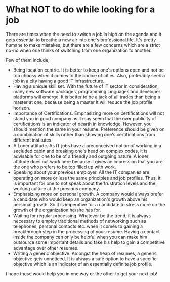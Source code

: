# What NOT to do while looking for a job

There are times when the need to switch a job is high on the agenda and it gets essential to breathe a new air into one's professional life. It's pretty humane to make mistakes, but there are a few concerns which are a strict no-no when one thinks of switching from one organization to another.

Few of them include;

- Being location centric. It is better to keep one's options open and not be too choosy when it comes to the choice of cities. Also, preferably seek a job in a city having a good IT infrastructure.
- Having a unique skill set. With the future of IT sector in consideration, many new software packages, programming languages and developer platforms will emerge. It is better to be a jack of all trades than being a master at one, because being a master it will reduce the job profile horizon.
- Importance of Certifications. Emphasizing more on certifications will not stand you in good company as it may seem that the over publicity of certifications is an indicator of dearth in knowledge. However, you should mention the same in your resume. Preference should be given on a combination of skills rather than showing one's certifications from different institutes.
- A Loner attitude. As IT jobs have a preconceived notion of working in a secluded cabin and breaking one's head on complex codes, it is advisable for one to be of a friendly and outgoing nature. A loner attitude does not work here because it gives an impression that you are the one who prefers to be too filled up with work.
- Speaking about your previous employer. All the IT companies are operating on more or less the same principles and job profiles. Thus, it is important for one to not speak about the frustration levels and the working culture at the previous company.
- Emphasizing more on personal growth. A company would always prefer a candidate who would keep an organization's growth above his personal growth. So it is imperative for a candidate to stress more on the growth of the organization he/she has for.
- Waiting for regular processing. Whatever be the trend, it is always necessary to employ traditional methods of networking such as telephones, personal contacts etc. when it comes to gaining a breakthrough step in the processing of your resume. Having a contact inside the company can only be helpful when you can make him outsource some important details and take his help to gain a competitive advantage over other resumes.
- Writing a generic objective. Amongst the heap of resumes, a generic objective gets unnoticed. It is always a safe option to have a specific objective which is an indicator of an essentially definite job profile. 

I hope these would help you in one way or the other to get your next job!